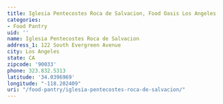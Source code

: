 ```yaml
---
title: Iglesia Pentecostes Roca de Salvacion, Food Oasis Los Angeles
categories:
- Food Pantry
uid: ''
name: Iglesia Pentecostes Roca de Salvacion
address_1: 122 South Evergreen Avenue
city: Los Angeles
state: CA
zipcode: '90033'
phone: 323.832.5313
latitude: '34.0396969'
longitude: "-118.202409"
uri: "/food-pantry/iglesia-pentecostes-roca-de-salvacion/"
---
```


